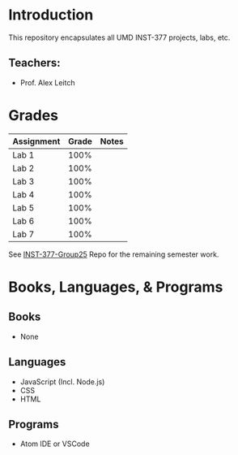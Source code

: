 # Introduction
This repository encapsulates all UMD INST-377 projects, labs, etc.

## Teachers:
- Prof. Alex Leitch

# Grades

|Assignment|Grade|Notes|
|:-|:-|:-|
|Lab 1|100%|
|Lab 2|100%|
|Lab 3|100%|
|Lab 4|100%|
|Lab 5|100%|
|Lab 6|100%|
|Lab 7|100%|

See [INST-377-Group25](https://github.com/amattu2/INST-377-FA2021-GROUP25) Repo for the remaining semester work.

# Books, Languages, & Programs
## Books
- None

## Languages
- JavaScript (Incl. Node.js)
- CSS
- HTML

## Programs
- Atom IDE or VSCode
